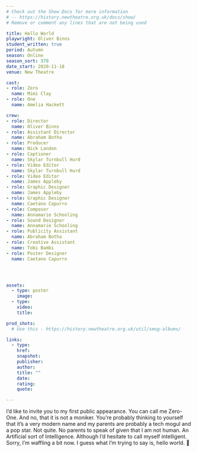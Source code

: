 ```yaml
---
# Check out the Show Docs for more information
# -- https://history.newtheatre.org.uk/docs/show/
# Remove or comment any lines that are not being used

title: Hello World
playwright: Oliver Binns
student_written: true
period: Autumn
season: Online
season_sort: 370
date_start: 2020-11-18
venue: New Theatre

cast:
- role: Zero
  name: Mimi Clay
- role: One
  name: Amelia Hackett

crew: 
- role: Director
  name: Oliver Binns
- role: Assistant Director 
  name: Abraham Botha
- role: Producer
  name: Nick Landon
- role: Captioner
  name: Skylar Turnbull Hurd
- role: Video Editor
  name: Skylar Turnbull Hurd
- role: Video Editor
  name: James Appleby
- role: Graphic Designer
  name: James Appleby 
- role: Graphic Designer 
  name: Caetano Capurro
- role: Composer
  name: Annamarie Schooling
- role: Sound Designer 
  name: Annamarie Schooling
- role: Publicity Assistant  
  name: Abraham Botha
- role: Creative Assistant
  name: Tobi Bambi
- role: Poster Designer
  name: Caetano Capurro




assets:
  - type: poster
    image:
  - type:
    video:
    title:

prod_shots:
  # Use this - https://history.newtheatre.org.uk/util/smug-albums/

links:
  - type:
    href:
    snapshot:
    publisher:
    author:
    title: ""
    date:
    rating:
    quote:

---
```

I’d like to invite you to my first public appearance. You can call me Zero-One. And no, that it is not a moniker. You’re probably thinking to yourself that it’s a very modern name and my parents are probably a tech mogul and a pop star. Not quite. No parents to speak of given that I am not human. An Artificial sort of Intelligence. Although I’d hesitate to call myself intelligent. Sorry, I’m waffling a bit now. I guess what I’m trying to say is, hello world. 🙂 
